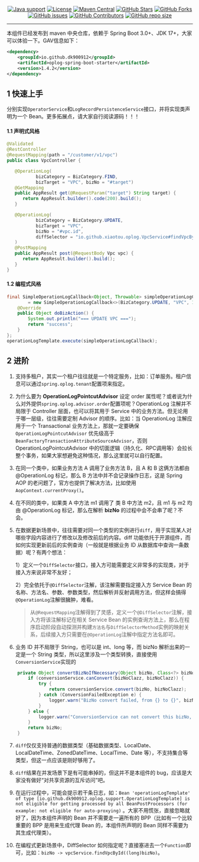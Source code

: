<p align="center">
<a href="https://openjdk.java.net/"><img src="https://img.shields.io/badge/Java-17+-green?logo=java&logoColor=white" alt="Java support"></a>
<a href="https://www.apache.org/licenses/LICENSE-2.0.html"><img src="https://img.shields.io/github/license/dk900912/oplog-spring-boot?color=4D7A97&logo=apache" alt="License"></a>
<a href="https://search.maven.org/search?q=a:oplog-spring-boot-starter"><img src="https://img.shields.io/maven-central/v/io.github.dk900912/oplog-spring-boot-starter?logo=apache-maven" alt="Maven Central"></a>
<a href="https://github.com/dk900912/oplog-spring-boot/stargazers"><img src="https://img.shields.io/github/stars/dk900912/oplog-spring-boot" alt="GitHub Stars"></a>
<a href="https://github.com/dk900912/oplog-spring-boot/fork"><img src="https://img.shields.io/github/forks/dk900912/oplog-spring-boot" alt="GitHub Forks"></a>
<a href="https://github.com/dk900912/oplog-spring-boot/issues"><img src="https://img.shields.io/github/issues/dk900912/oplog-spring-boot" alt="GitHub issues"></a>
<a href="https://github.com/dk900912/oplog-spring-boot/graphs/contributors"><img src="https://img.shields.io/github/contributors/dk900912/oplog-spring-boot" alt="GitHub Contributors"></a>
<a href="https://github.com/dk900912/oplog-spring-boot"><img src="https://img.shields.io/github/repo-size/dk900912/oplog-spring-boot" alt="GitHub repo size"></a>
</p>

---
本组件已经发布到 maven 中央仓库，依赖于 Spring Boot 3.0+、JDK 17+，大家可以体验一下。GAV信息如下：
```xml
<dependency>
	<groupId>io.github.dk900912</groupId>
	<artifactId>oplog-spring-boot-starter</artifactId>
	<version>1.4.2</version>
</dependency>
```
## 1 快速上手

分别实现`OperatorService`和`LogRecordPersistenceService`接口，并将实现类声明为一个 Bean。更多拓展点，请大家自行阅读源码！！！

#### 1.1 声明式风格
```java
@Validated
@RestController
@RequestMapping(path = "/customer/v1/vpc")
public class VpcController {

   @OperationLog(
           bizCategory = BizCategory.FIND,
           bizTarget = "VPC", bizNo = "#target")
   @GetMapping
   public AppResult get(@RequestParam("target") String target) {
      return AppResult.builder().code(200).build();
   }

   @OperationLog(
           bizCategory = BizCategory.UPDATE,
           bizTarget = "VPC",
           bizNo = "#vpc.id",
           diffSelector = "io.github.xiaotou.oplog.VpcService#findVpcById(Long)"
   )
   @PostMapping
   public AppResult post(@RequestBody Vpc vpc) {
      return AppResult.builder().build();
   }
}
```
#### 1.2 编程式风格
```java
final SimpleOperationLogCallback<Object, Throwable> simpleOperationLogCallback
        = new SimpleOperationLogCallback<>(BizCategory.UPDATE, "VPC", 123L, bizNo -> vpcService.findVpcById((long)bizNo)) {
    @Override
    public Object doBizAction() {
        System.out.println("=== UPDATE VPC ===");
        return "success";
    }
};
operationLogTemplate.execute(simpleOperationLogCallback);
```

## 2 进阶

1. 支持多租户，其实一个租户往往就是一个特定服务，比如：订单服务。租户信息可以通过`spring.oplog.tenant`配置项来指定。

2. 为什么要为 <b>OperationLogPointcutAdvisor</b> 设定 order 属性呢？或者说为什么对外提供`spring.oplog.advisor.order`配置项呢？OperationLog 注解并不局限于 Controller 层面，也可以将其用于 Service 中的业务方法。但无论用于哪一层级，往往需要定制 Advisor 的顺序。比如：当  OperationLog 注解应用于一个
Transactional 业务方法上，那就一定要确保 `OperationLogPointcutAdvisor` 优先级高于 `BeanFactoryTransactionAttributeSourceAdvisor`，否则 OperationLogPointcutAdvisor 中的切面逻辑（持久化、RPC调用等）会拉长整个事务，如果大家想避免这种情况，那么这里就可以自行配置。

3. 在同一个类中，如果业务方法 A 调用了业务方法 B，且 A 和 B 这俩方法都由 @OperationLog 标记，那么 B 方法中并不会记录操作日志，这是 Spring AOP 的老问题了，官方也提供了解决方法，比如使用`AopContext.currentProxy()`。

4. 在不同的类中，如果类 A 中方法 m1 调用了 类 B 中方法 m2，且 m1 与 m2 均由 @OperationLog 标记，那么在解析 **bizNo** 的过程中会不会串了呢？不会。

5. 在数据更新场景中，往往需要对同一个类型的实例进行`diff`，用于实现某人对哪些字段内容进行了修改以及修改前后的内容。diff 功能依托于开源组件，而如何实现更新前后的实例查询（一般就是根据业务 ID 从数据库中查询一条数据）呢？有两个想法：
   
   1）定义一个`DiffSelector`接口，接入方可能需要定义非常多的实现类，对于接入方来说非常不友好；
   
   2）完全依托于`@DiffSelector`注解，该注解需要指定接入方 Service Bean 的名称、方法名、参数、参数类型，然后解析并反射调用方法，但这样会搞得`@OperationLog`注解很臃肿，难看。

   > 从`@RequestMapping`注解得到了灵感，定义一个`@DiffSelector`注解，接入方将该注解标记在相关 Service Bean 的实例查询方法上，那么在程序启动阶段自动探测并构建`方法名`与`DiffSelectorMethod`实例的映射关系，后续接入方只需要在`@OperationLog`注解中指定方法名即可。

6. 业务 ID 并不局限于 String，也可以是 int、long 等，而 bizNo 解析出来的一定是一个 String 类型，所以这里涉及一个类型转换，直接使用`ConversionService`实现的
```java
    private Object convertBizNoIfNecessary(Object bizNo, Class<?> bizNoClazz) {
        if (conversionService.canConvert(bizNoClazz, bizNoClazz)) {
            try {
                return conversionService.convert(bizNo, bizNoClazz);
            } catch (ConversionFailedException e) {
                logger.warn("BizNo convert failed, from {} to {}", bizNo.getClass(), bizNoClazz);
            }
        } else {
            logger.warn("ConversionService can not convert this bizNo, bizNo = {}", bizNo);
        }
        return bizNo;
    }
```

7. `diff`仅仅支持普通的数据类型（基础数据类型、LocalDate、LocalDateTime、ZonedDateTime、LocalTime、Date 等），不支持集合等类型，但这一点应该是刚好够用了。

8. `diff`结果在并发场景下是有可能串掉的，但这并不是本组件的 bug，应该是大家没有做好“对共享资源的互斥访问”吧。

9. 在运行过程中，可能会提示若干条日志，如：`Bean 'operationLogTemplate' of type [io.github.dk900912.oplog.support.OperationLogTemplate] is not eligible for getting processed by all BeanPostProcessors (for example: not eligible for auto-proxying)` 。大家不用慌张，直接忽略就好了，因为本组件声明的 Bean 并不需要走一遍所有的 BPP（比如有一个比较重要的 BPP 是用来生成代理 Bean 的，本组件所声明的 Bean 同样不需要为其生成代理类）。

10. 在编程式更新场景中，DiffSelector 如何指定呢？直接塞进去一个`Function`即可，比如：`bizNo -> vpcService.findVpcById((long)bizNo)`。